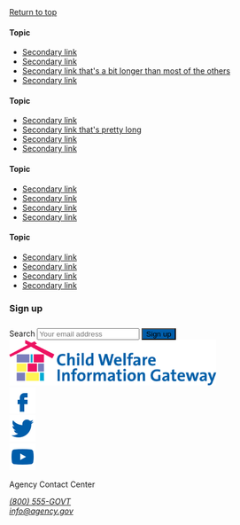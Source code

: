
<footer class="usa-footer usa-footer--big cwig-footer">
  <div class="grid-container usa-footer__return-to-top">
    <a href="#">Return to top</a>
  </div>
  <div class="usa-footer__primary-section">
    <div class="grid-container">
      <div class="grid-row grid-gap">
        <div class="tablet:grid-col-8">
          <nav class="usa-footer__nav" aria-label="Footer navigation,,">
            <div class="grid-row grid-gap-4">
              <div class="mobile-lg:grid-col-6 desktop:grid-col-3">
                <section
                  class="
                    usa-footer__primary-content
                    usa-footer__primary-content--collapsible
                  "
                >
                  <h4 class="usa-footer__primary-link">Topic</h4>
                  <ul class="usa-list usa-list--unstyled">
                    <li class="usa-footer__secondary-link">
                      <a href="javascript:void(0);">Secondary link</a>
                    </li>
                    <li class="usa-footer__secondary-link">
                      <a href="javascript:void(0);">Secondary link</a>
                    </li>
                    <li class="usa-footer__secondary-link">
                      <a href="javascript:void(0);"
                        >Secondary link that's a bit longer than most of the
                        others</a
                      >
                    </li>
                    <li class="usa-footer__secondary-link">
                      <a href="javascript:void(0);">Secondary link</a>
                    </li>
                  </ul>
                </section>
              </div>
              <div class="mobile-lg:grid-col-6 desktop:grid-col-3">
                <section
                  class="
                    usa-footer__primary-content
                    usa-footer__primary-content--collapsible
                  "
                >
                  <h4 class="usa-footer__primary-link">Topic</h4>
                  <ul class="usa-list usa-list--unstyled">
                    <li class="usa-footer__secondary-link">
                      <a href="javascript:void(0);">Secondary link</a>
                    </li>
                    <li class="usa-footer__secondary-link">
                      <a href="javascript:void(0);"
                        >Secondary link that's pretty long</a
                      >
                    </li>
                    <li class="usa-footer__secondary-link">
                      <a href="javascript:void(0);">Secondary link</a>
                    </li>
                    <li class="usa-footer__secondary-link">
                      <a href="javascript:void(0);">Secondary link</a>
                    </li>
                  </ul>
                </section>
              </div>
              <div class="mobile-lg:grid-col-6 desktop:grid-col-3">
                <section
                  class="
                    usa-footer__primary-content
                    usa-footer__primary-content--collapsible
                  "
                >
                  <h4 class="usa-footer__primary-link">Topic</h4>
                  <ul class="usa-list usa-list--unstyled">
                    <li class="usa-footer__secondary-link">
                      <a href="javascript:void(0);">Secondary link</a>
                    </li>
                    <li class="usa-footer__secondary-link">
                      <a href="javascript:void(0);">Secondary link</a>
                    </li>
                    <li class="usa-footer__secondary-link">
                      <a href="javascript:void(0);">Secondary link</a>
                    </li>
                    <li class="usa-footer__secondary-link">
                      <a href="javascript:void(0);">Secondary link</a>
                    </li>
                  </ul>
                </section>
              </div>
              <div class="mobile-lg:grid-col-6 desktop:grid-col-3">
                <section
                  class="
                    usa-footer__primary-content
                    usa-footer__primary-content--collapsible
                  "
                >
                  <h4 class="usa-footer__primary-link">Topic</h4>
                  <ul class="usa-list usa-list--unstyled">
                    <li class="usa-footer__secondary-link">
                      <a href="javascript:void(0);">Secondary link</a>
                    </li>
                    <li class="usa-footer__secondary-link">
                      <a href="javascript:void(0);">Secondary link</a>
                    </li>
                    <li class="usa-footer__secondary-link">
                      <a href="javascript:void(0);">Secondary link</a>
                    </li>
                    <li class="usa-footer__secondary-link">
                      <a href="javascript:void(0);">Secondary link</a>
                    </li>
                  </ul>
                </section>
              </div>
            </div>
          </nav>
        </div>
        <div class="tablet:grid-col-4">
          <div class="usa-sign-up">
            <h3 class="usa-sign-up__heading" style="padding-bottom: 10px;">Sign up</h3>
            <section aria-label="Small search component">
              <form class="usa-search usa-search--small" role="search">
                <label class="usa-sr-only" for="search-field-en-small">Search</label>
                <input
                  class="usa-input"
                  id="search-field-en-small"
                  type="search"
                  name="search"
                  placeholder="Your email address"
                />
                <button class="usa-button footer-search-button" type="submit" style="background-color: #005DAA;">
                  Sign up
                </button>
              </form>
            </section>
          </div>
        </div>
      </div>
    </div>
  </div>
  <div class="usa-footer__secondary-section">
    <div class="grid-container">
      <div class="grid-row grid-gap">
        <div
          class="
            usa-footer__logo
            grid-row
            mobile-lg:grid-col-6 mobile-lg:grid-gap-2
            container
          "
        >
          <div class="mobile-lg:grid-col-auto footer-logo">
            <img class="usa-footer__logo-img" src="/assets/icons/cwig-logo-full-color.svg" style="max-width: 100%;" width="auto" height="82" alt="" />
          </div>
        </div>
        <div class="usa-footer__contact-links mobile-lg:grid-col-6">
          <div class="usa-footer__social-links grid-row grid-gap-1">
            <div class="grid-col-auto">
              <a class="usa-social-link" href="javascript:void(0);"
                ><img
                  class="usa-social-link__icon"
                  src="/assets/icons/facebook_footer.svg"
                  alt="Facebook"
              /></a>
            </div>
            <div class="grid-col-auto">
              <a class="usa-social-link" href="javascript:void(0);"
                ><img
                  class="usa-social-link__icon"
                  src="/assets/icons/twitter_footer.svg"
                  alt="Twitter"
              /></a>
            </div>
            <div class="grid-col-auto">
              <a class="usa-social-link" href="javascript:void(0);"
                ><img
                  class="usa-social-link__icon"
                  src="/assets/icons/youtube_footer.svg"
                  alt="YouTube"
              /></a>
            </div>
          </div>
          <p class="usa-footer__contact-heading">Agency Contact Center</p>
          <address class="usa-footer__address">
            <div class="usa-footer__contact-info grid-row grid-gap">
              <div class="grid-col-auto">
                <a href="tel:1-800-555-5555">(800) 555-GOVT</a>
              </div>
              <div class="grid-col-auto">
                <a href="mailto:info@agency.gov">info@agency.gov</a>
              </div>
            </div>
          </address>
        </div>
      </div>
    </div>
  </div>
</footer>
